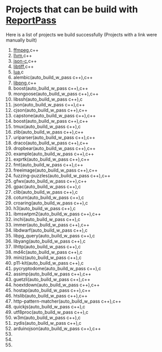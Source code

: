 # Projects that can be build with [ReportPass](./ReportFunctionExecutedPass/)

Here is a list of projects we build successfully (Projects with a link were manually built)

1. [ffmpeg](./oss-fuzz/projects/ffmpeg/build_w_pass.sh),c++
2. [llvm](./oss-fuzz/projects/llvm/build_w_pass.sh),c++
3. [json-c](./oss-fuzz/projects/json-c/build_w_pass.sh),c++
4. [libtiff](./oss-fuzz/projects/libtiff/build_w_pass.sh),c++
5. [lua](./oss-fuzz/projects/lua/build_w_pass.sh),c
6. alembic(auto_build_w_pass c++),c++
7. [libpng](./oss-fuzz/projects/libpng/build_w_pass.sh),c++
8. boost(auto_build_w_pass c++),c++
9. mongoose(auto_build_w_pass c++),c++
10. libssh(auto_build_w_pass c++),c
11. json(auto_build_w_pass c++),c++
12. cjson(auto_build_w_pass c++),c++
13. capstone(auto_build_w_pass c++),c++
14. boost(auto_build_w_pass c++),c++
15. tmux(auto_build_w_pass c++),c
16. zlib(auto_build_w_pass c++),c++
17. uriparser(auto_build_w_pass c++),c++
18. draco(auto_build_w_pass c++),c++
19. dropbear(auto_build_w_pass c++),c++
20. example(auto_build_w_pass c++),c++
21. exprtk(auto_build_w_pass c++),c++
22. fmt(auto_build_w_pass c++),c++
23. freeimage(auto_build_w_pass c++),c++
24. fuzzing-puzzles(auto_build_w_pass c++),c++
25. gfwx(auto_build_w_pass c++),c++
26. gpac(auto_build_w_pass c++),c
27. clib(auto_build_w_pass c++),c
28. coturn(auto_build_w_pass c++),c
29. croaring(auto_build_w_pass c++),c
30. h3(auto_build_w_pass c++),c
31. ibmswtpm2(auto_build_w_pass c++),c++
32. inchi(auto_build_w_pass c++),c
33. immer(auto_build_w_pass c++),c++
34. libdwarf(auto_build_w_pass c++),c
35. libpg_query(auto_build_w_pass c++),c
36. libyang(auto_build_w_pass c++),c
37. llhttp(auto_build_w_pass c++),c
38. md4c(auto_build_w_pass c++),c
39. miniz(auto_build_w_pass c++),c
40. p11-kit(auto_build_w_pass c++),c
41. pycryptodome(auto_build_w_pass c++),c
42. assimp(auto_build_w_pass c++),c++
43. guetzli(auto_build_w_pass c++),c++
44. hoextdown(auto_build_w_pass c++),c++
45. hostap(auto_build_w_pass c++),c++
46. htslib(auto_build_w_pass c++),c++
47. http-pattern-matcher(auto_build_w_pass c++),c++
48. quickjs(auto_build_w_pass c++),c
49. utf8proc(auto_build_w_pass c++),c
50. w3m(auto_build_w_pass c++),c
51. zydis(auto_build_w_pass c++),c
52. arduinojson(auto_build_w_pass c++),c++
53. 
54. 
55. 
